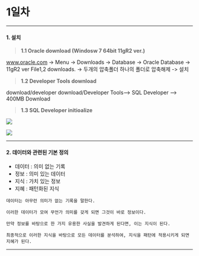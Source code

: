 # 1일차 


-----------------------


#### **1. 설치**


> **1.1 Oracle download (Windosw 7 64bit 11gR2 ver.)**


www.oracle.com -> 
Menu -> Downloads -> Database -> Oracle
Database -> 11gR2 ver File1,2 downloads. -> 두개의 압축폴더 하나의 폴더로 압축해제 -> 설치


> **1.2 Developer Tools download**


download/developer download/Developer Tools--> SQL Developer --> 400MB Download


> **1.3 SQL Developer initioalize**


![](https://raw.github.com/yoonkt200/DataScience/master/week1_Database/week1_images/1.JPG)

![](https://raw.github.com/yoonkt200/DataScience/master/week1_Database/week1_images/2.JPG)


-----------------------


#### **2. 데이터와 관련된 기본 정의**


- 데이터 : 의미 없는 기록
- 정보 : 의미 있는 데이터
- 지식 : 가치 있는 정보
- 지혜 : 패턴화된 지식


```
데이터는 아무런 의미가 없는 기록을 말한다.

이러한 데이터가 모여 무언가 의미를 갖게 되면 그것이 바로 정보이다.

만약 정보를 바탕으로 한 가지 유용한 사실을 발견하게 된다면, 이는 지식이 된다.

최종적으로 이러한 지식을 바탕으로 모든 데이터를 분석하여, 지식을 패턴에 적용시키게 되면 지혜가 된다.
```

-----------------------
